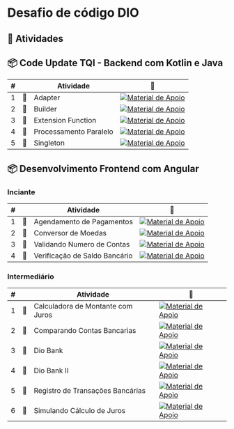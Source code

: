 
# Desafio de código DIO

<h2> 📄 ️Atividades </h2>

<h2> 📦 Code Update TQI - Backend com Kotlin e Java </h2>

| #   |     | Atividade     | 🔗                                                                                                                                                                                                                  |
| --- | --- | ------------------- | ------------------------------------------------------------------------------------------------------------------------------------------------------------------------------------------------------------------- |
| 1   | 📄️  | Adapter      | [![Material de Apoio](https://img.shields.io/badge/Ver%20Atividade-E81978?style=for-the-badge)](https://github.com/gbraleksan/DIO-desafio-de-codigos/blob/main/Code%20Update%20TQI%20-%20Backend%20com%20Kotlin%20e%20Java/adapter.kt)                          |
| 2   | 📄️  | Builder  | [![Material de Apoio](https://img.shields.io/badge/Ver%20Atividade-E81978?style=for-the-badge)](https://github.com/gbraleksan/DIO-desafio-de-codigos/blob/main/Code%20Update%20TQI%20-%20Backend%20com%20Kotlin%20e%20Java/builder.kt)               |
| 3   | 📄️  | Extension Function | [![Material de Apoio](https://img.shields.io/badge/Ver%20Atividade-E81978?style=for-the-badge)](https://github.com/gbraleksan/DIO-desafio-de-codigos/blob/main/Code%20Update%20TQI%20-%20Backend%20com%20Kotlin%20e%20Java/extensionFunction.kt) |
| 4   | 📄️  | Processamento Paralelo | [![Material de Apoio](https://img.shields.io/badge/Ver%20Atividade-E81978?style=for-the-badge)](https://github.com/gbraleksan/DIO-desafio-de-codigos/blob/main/Code%20Update%20TQI%20-%20Backend%20com%20Kotlin%20e%20Java/processamento%20Paralelo.kt)                      |
| 5   | 📄️  | Singleton | [![Material de Apoio](https://img.shields.io/badge/Ver%20Atividade-E81978?style=for-the-badge)](https://github.com/gbraleksan/DIO-desafio-de-codigos/blob/main/Code%20Update%20TQI%20-%20Backend%20com%20Kotlin%20e%20Java/singleton.kt) 

<h2> 📦 Desenvolvimento Frontend com Angular </h2>


<h3> Inciante </h3>

| #   |     | Atividade     | 🔗                                                                                                                                                                                                                  |
| --- | --- | ------------------- | ------------------------------------------------------------------------------------------------------------------------------------------------------------------------------------------------------------------- |
| 1   | 📄️  | Agendamento de Pagamentos      | [![Material de Apoio](https://img.shields.io/badge/Ver%20Atividade-E81978?style=for-the-badge)](https://github.com/gbraleksan/DIO-desafio-de-codigos/blob/main/Desenvolvimento%20Frontend%20com%20Angular/Dominando%20Algoritmos%20com%20Desafios%20de%20C%C3%B3digo%20JavaScript%20(iniciante)/Agendamento%20de%20Pagamento.js)                          |
| 2   | 📄️  | Conversor de Moedas  | [![Material de Apoio](https://img.shields.io/badge/Ver%20Atividade-E81978?style=for-the-badge)](https://github.com/gbraleksan/DIO-desafio-de-codigos/blob/main/Desenvolvimento%20Frontend%20com%20Angular/Dominando%20Algoritmos%20com%20Desafios%20de%20C%C3%B3digo%20JavaScript%20(iniciante)/Conversor%20de%20Moedas.js)               |
| 3   | 📄️  | Validando Numero de Contas | [![Material de Apoio](https://img.shields.io/badge/Ver%20Atividade-E81978?style=for-the-badge)](https://github.com/gbraleksan/DIO-desafio-de-codigos/blob/main/Desenvolvimento%20Frontend%20com%20Angular/Dominando%20Algoritmos%20com%20Desafios%20de%20C%C3%B3digo%20JavaScript%20(iniciante)/Validando%20N%C3%BAmeros%20de%20Contas.js) |
| 4   | 📄️  | Verificação de Saldo Bancário | [![Material de Apoio](https://img.shields.io/badge/Ver%20Atividade-E81978?style=for-the-badge)](https://github.com/gbraleksan/DIO-desafio-de-codigos/blob/main/Desenvolvimento%20Frontend%20com%20Angular/Dominando%20Algoritmos%20com%20Desafios%20de%20C%C3%B3digo%20JavaScript%20(iniciante)/Verifica%C3%A7%C3%A3o%20de%20Saldo%20Banc%C3%A1rio.js)                      |

<h3> Intermediário </h3>

| #   |     | Atividade     | 🔗                                                                                                                                                                                                                  |
| --- | --- | ------------------- | ------------------------------------------------------------------------------------------------------------------------------------------------------------------------------------------------------------------- |
| 1   | 📄️  | Calculadora de Montante com Juros      | [![Material de Apoio](https://img.shields.io/badge/Ver%20Atividade-E81978?style=for-the-badge)](https://github.com/gbraleksan/DIO-desafio-de-codigos/blob/main/Desenvolvimento%20Frontend%20com%20Angular/Dominando%20Algoritmos%20de%20C%C3%B3digo%20Javascript%20(Intermediario)/Calculadora%20de%20Montante%20com%20Juros.js)                          |
| 2   | 📄️  | Comparando Contas Bancarias  | [![Material de Apoio](https://img.shields.io/badge/Ver%20Atividade-E81978?style=for-the-badge)](https://github.com/gbraleksan/DIO-desafio-de-codigos/blob/main/Desenvolvimento%20Frontend%20com%20Angular/Dominando%20Algoritmos%20de%20C%C3%B3digo%20Javascript%20(Intermediario)/Comparando%20Contas%20Bancarias.js)               |
| 3   | 📄️  | Dio Bank | [![Material de Apoio](https://img.shields.io/badge/Ver%20Atividade-E81978?style=for-the-badge)](https://github.com/gbraleksan/DIO-desafio-de-codigos/blob/main/Desenvolvimento%20Frontend%20com%20Angular/Dominando%20Algoritmos%20de%20C%C3%B3digo%20Javascript%20(Intermediario)/Dio%20Bank.js) |
| 4   | 📄️  | Dio Bank II | [![Material de Apoio](https://img.shields.io/badge/Ver%20Atividade-E81978?style=for-the-badge)](https://github.com/gbraleksan/DIO-desafio-de-codigos/blob/main/Desenvolvimento%20Frontend%20com%20Angular/Dominando%20Algoritmos%20de%20C%C3%B3digo%20Javascript%20(Intermediario)/Dio%20Bank%20II.js)                      |
| 5   | 📄️  | Registro de Transações Bancárias | [![Material de Apoio](https://img.shields.io/badge/Ver%20Atividade-E81978?style=for-the-badge)](https://github.com/gbraleksan/DIO-desafio-de-codigos/blob/main/Desenvolvimento%20Frontend%20com%20Angular/Dominando%20Algoritmos%20de%20C%C3%B3digo%20Javascript%20(Intermediario)/Registro%20de%20Transa%C3%A7%C3%B5es%20Banc%C3%A1rias.js) |
| 6   | 📄️  | Simulando Cálculo de Juros | [![Material de Apoio](https://img.shields.io/badge/Ver%20Atividade-E81978?style=for-the-badge)](https://github.com/gbraleksan/DIO-desafio-de-codigos/blob/main/Desenvolvimento%20Frontend%20com%20Angular/Dominando%20Algoritmos%20de%20C%C3%B3digo%20Javascript%20(Intermediario)/Simulando%20C%C3%A1lculo%20de%20Juros.js)                      |
